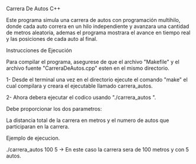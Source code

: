 Carrera De Autos C++	


Este programa simula una carrera de autos con programación multihilo, donde cada auto correra en un hilo independiente y avanzara una cantidad de metros aleatoria, ademas el programa mostrara el avance en tiempo real y las posiciones de cada auto al final. 


Instrucciones de Ejecución

Para compilar el programa, asegurese de que el archivo  "Makefile" y el archivo fuente "CarreraDeAutos.cpp" esten en el mismo directorio.

1- Desde el terminal una vez en el directorio ejecute el comando "make" el cual compilara y creara el ejecutable llamado carrera_autos.

2- Ahora debera ejecutar el codico usando "./carrera_autos <metros> <autos>".

Debe proporcionar los dos parametros:

La distancia total de la carrera en metros y el numero de autos que participaran en la carrera.

Ejemplo de ejecucion.

./carrera_autos 100 5 -> En este caso la carrera sera de 100 metros y con 5 autos.
